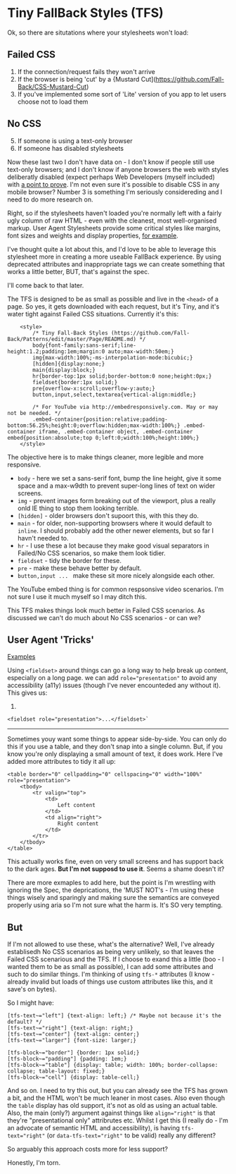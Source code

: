 Tiny FallBack Styles (TFS)
==========================

Ok, so there are situtations where your stylesheets won't load:

Failed CSS
----------

1. If the connection/request fails they won't arrive
2. If the browser is being 'cut' by a {Mustard Cut](https://github.com/Fall-Back/CSS-Mustard-Cut)
3. If you've implemented some sort of 'Lite' version of you app to let users choose not to load them

No CSS
------

5. If someone is using a text-only browser
6. If someone has disabled stylesheets

Now these last two I don't have data on - I don't know if people still use text-only browsers; and I don't know if anyone browsers the web with styles deliberatly disabled (expect perhaps Web Developers (myself included) with [a point to prove](https://css-tricks.com/that-time-i-tried-browsing-the-web-without-css/).
I'm not even sure it's possible to disable CSS in any mobile browser?
Number 3 is something I'm seriously considereding and I need to do more research on.

Right, so if the stylesheets haven't loaded you're normally left with a fairly ugly column of raw HTML - even with the cleanest, most well-organised markup. User Agent Stylesheets provide some critical styles like margins, font sizes and weights and display properties, [for example](http://trac.webkit.org/browser/trunk/Source/WebCore/css/html.css).

I've thought quite a lot about this, and I'd love to be able to leverage this stylesheet more in creating a more useable FallBack experience. By using deprecated attributes and inappropriate tags we can create something that works a little better, BUT, that's against the spec.

I'll come back to that later.

The TFS is designed to be as small as possible and live in the `<head>` of a page. So yes, it gets downloaded with each request, but it's Tiny, and it's water tight against Failed CSS situations.
Currently it's this:

```
    <style>
        /* Tiny Fall-Back Styles (https://github.com/Fall-Back/Patterns/edit/master/Page/README.md) */
        body{font-family:sans-serif;line-height:1.2;padding:1em;margin:0 auto;max-width:50em;}
        img{max-width:100%;-ms-interpolation-mode:bicubic;}
        [hidden]{display:none;}
        main{display:block;}
        hr{border-top:1px solid;border-bottom:0 none;height:0px;}
        fieldset{border:1px solid;}
        pre{overflow-x:scroll;overflow-y:auto;}
        button,input,select,textarea{vertical-align:middle;}

        /* For YouTube via http://embedresponsively.com. May or may not be needed. */
        .embed-container{position:relative;padding-bottom:56.25%;height:0;overflow:hidden;max-width:100%;} .embed-container iframe, .embed-container object, .embed-container embed{position:absolute;top 0;left:0;width:100%;height:100%;}
    </style>
```

The objective here is to make things cleaner, more legible and more responsive.

* `body` - here we set a sans-serif font, bump the line height, give it some space and a max-w9dth to prevent super-long lines of text on wider screens.
* `img` - prevent images form breaking out of the viewport, plus a really onld IE thing to stop them looking terrible.
* `[hidden]` - older browsers don't supoort this, with this they do.
* `main` - for older, non-supporting browsers where it would default to `inline`. I should probably add the other newer elements, but so far I havn't needed to.
* `hr` - I use these a lot because they make good visual separators in Failed/No CSS scenarios, so make them look tidier.
* `fieldset` - tidy the border for these.
* `pre` - make these behave better by default.
* `button,input ... ` make these sit more nicely alongside each other.

The YouTube embed thing is for common respsonsive video scenarios. I'm not sure I use it much myself so I may ditch this.

This TFS makes things look much better in Failed CSS scenarios. As discussed we can't do much about No CSS scenarios - or can we?

User Agent 'Tricks'
------------------

[Examples](https://fall-back.github.io/test/tfs-not-allowed.html)

Using `<fieldset>` around things can go a long way to help break up content, especially on a long page. we can add `role="presentation"` to avoid any accessibility (a11y) issues (though I've never encounteded any without it).
This gives us:

1.
```
<fieldset role="presentation">...</fieldset>`
```
---


Sometimes youy want some things to appear side-by-side. You can only do this if you use a table, and they don't snap into a single column. But, if you know you're only displaying a small amount of text, it does work. Here I've added more attributes to tidy it all up:

```
<table border="0" cellpadding="0" cellspacing="0" width="100%" role="presentation">
    <tbody>
        <tr valign="top">
            <td>
                Left content
            </td>
            <td align="right">
                Right content
            </td>
        </tr>
    </tbody>
</table>
```

This actually works fine, even on very small screens and has support back to the dark ages.
**But I'm not supposd to use it**.
Seems a shame doesn't it?

There are more exmaples to add here, but the point is I'm wrestling with ignoring the Spec, the deprications, the 'MUST NOT's - I'm using these things wisely and sparingly and making sure the semantics are conveyed properly using aria so I'm not sure what the harm is. It's SO very tempting.

But
---

If I'm not allowed to use these, what's the alternative? Well, I've already establisedh No CSS scenarios as being very unlikely, so that leaves the Failed CSS scenarious and the TFS. If I choose to exand this a little (boo - I wanted them to be as small as possible), I can add some attributes and such to do similar things. I'm thinking of using `tfs-*` attributes (I know - already invalid but loads of things use custom attributes like this, and it save's on bytes).

So I might have:

```
[tfs-text~="left"] {text-align: left;} /* Maybe not because it's the default? */
[tfs-text~="right"] {text-align: right;}
[tfs-text~="center"] {text-align: center;}
[tfs-text~="larger"] {font-size: larger;}

[tfs-block~="border"] {border: 1px solid;}
[tfs-block~="padding"] {padding: 1em;}
[tfs-block~="table"] {display: table; width: 100%; border-collapse: collapse; table-layout: fixed;}
[tfs-block~="cell"] {display: table-cell;}

```

And so on. I need to try this out, but you can already see the TFS has grown a bit, and the HTML won't be much leaner in most cases. Also even though the `table` display has old support, it's not as old as using an actual table. Also, the main (only?) argument against things like `align="right"` is that they're "presentational only" attribrutes etc. Whilst I get this (I really do - I'm an advocate of semantic HTML and accessibility), is having `tfs-text="right"` (or `data-tfs-text="right"` to be valid) really any different?

So arguably this approach costs more for less support?

Honestly, I'm torn.
